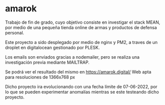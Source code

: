 # amarok

Trabajo de fin de grado, cuyo objetivo consiste en investigar el stack MEAN, por medio de una pequeña tienda online de armas y productos de defensa personal.

Este proyecto a sido desplegado por medio de nginx y PM2, a traves de un droplet en digitalocean gestionado por PLESK.

Los emails son enviados gracias a nodemailer, pero se realiza una investigación previa mediante MAILTRAP.

Se podrá ver el resultado del mismo en https://amarok.digital/  Web apta para resoluciones de 1366x768 px

Dicho proyecto ira evolucionando con una fecha límite de 07-06-2022, por lo que se pueden experimentar anomalías mientras se este testeando dicho proyecto.
